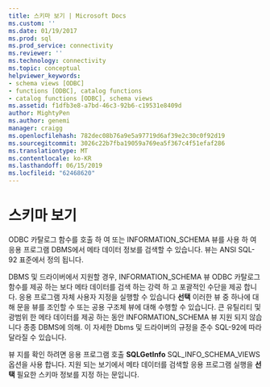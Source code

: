 ```yaml
---
title: 스키마 보기 | Microsoft Docs
ms.custom: ''
ms.date: 01/19/2017
ms.prod: sql
ms.prod_service: connectivity
ms.reviewer: ''
ms.technology: connectivity
ms.topic: conceptual
helpviewer_keywords:
- schema views [ODBC]
- functions [ODBC], catalog functions
- catalog functions [ODBC], schema views
ms.assetid: f1dfb3e8-a7bd-46c3-92b6-c19531e8409d
author: MightyPen
ms.author: genemi
manager: craigg
ms.openlocfilehash: 782dec08b76a9e5a97719d6af39e2c30c0f92d19
ms.sourcegitcommit: 3026c22b7fba19059a769ea5f367c4f51efaf286
ms.translationtype: MT
ms.contentlocale: ko-KR
ms.lasthandoff: 06/15/2019
ms.locfileid: "62468620"
---
```

# <a name="schema-views"></a>스키마 보기
ODBC 카탈로그 함수를 호출 하 여 또는 INFORMATION_SCHEMA 뷰를 사용 하 여 응용 프로그램 DBMS에서 메타 데이터 정보를 검색할 수 있습니다. 뷰는 ANSI SQL-92 표준에서 정의 됩니다.  
  
 DBMS 및 드라이버에서 지원할 경우, INFORMATION_SCHEMA 뷰 ODBC 카탈로그 함수를 제공 하는 보다 메타 데이터를 검색 하는 강력 하 고 포괄적인 수단을 제공 합니다. 응용 프로그램 자체 사용자 지정을 실행할 수 있습니다 **선택** 이러한 뷰 중 하나에 대해 문을 뷰를 조인할 수 또는 공용 구조체 뷰에 대해 수행할 수 있습니다. 큰 유틸리티 및 광범위 한 메타 데이터를 제공 하는 동안 INFORMATION_SCHEMA 뷰 지원 되지 않습니다 종종 DBMS에 의해. 이 자세한 Dbms 및 드라이버의 규정을 준수 SQL-92에 따라 달라질 수 있습니다.  
  
 뷰 지를 확인 하려면 응용 프로그램 호출 **SQLGetInfo** SQL_INFO_SCHEMA_VIEWS 옵션을 사용 합니다. 지원 되는 보기에서 메타 데이터를 검색할 응용 프로그램 실행을 **선택** 필요한 스키마 정보를 지정 하는 문입니다.
